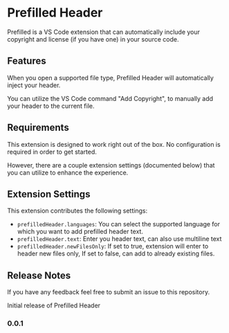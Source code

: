# Prefilled Header

Prefilled is a VS Code extension that can automatically include your copyright and license (if you have one) in your source code.

## Features

When you open a supported file type, Prefilled Header will automatically inject your header.

You can utilize the VS Code command "Add Copyright", to manually add your header to the current file.

## Requirements

This extension is designed to work right out of the box. No configuration is required in order to get started.

However, there are a couple extension settings (documented below) that you can utilize to enhance the experience.

## Extension Settings

This extension contributes the following settings:

- `prefilledHeader.languages`: You can select the supported language for which you want to add prefilled header text.
- `prefilledHeader.text`: Enter you header text, can also use multiline text
- `prefilledHeader.newFilesOnly`: If set to true, extension will enter to header new files only, If set to false, can add to already existing files.

## Release Notes

If you have any feedback feel free to submit an issue to this repository.

Initial release of Prefilled Header

### 0.0.1
